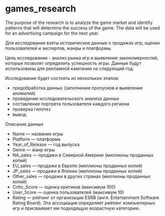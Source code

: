 # games_research
The purpose of the research is to analyze the game market and identify patterns that will determine the success of the game. The data will be used for an advertising campaign for the next year.

Для исследования взяты исторические данные о продажах игр, оценки пользователей и экспертов, жанры и платформы. 

Цель исследования - анализ рынка игр и выявление закономерностей, которые позволят определить успешность игры. Данные будут использованы для рекламной кампании на следующий год.

Исследование будет состоять из нескольких этапов:
- предобработка данных (заполнение пропусков и выявление аномалий)
- проведение исследовательского анализа данных
- составление портрета пользователя каждого региона 
- проверка гипотез 
- вывод

Описание данных
- Name — название игры
- Platform — платформа
- Year_of_Release — год выпуска
- Genre — жанр игры
- NA_sales — продажи в Северной Америке (миллионы проданных копий)
- EU_sales — продажи в Европе (миллионы проданных копий)
- JP_sales — продажи в Японии (миллионы проданных копий)
- Other_sales — продажи в других странах (миллионы проданных копий)
- Critic_Score — оценка критиков (максимум 100)
- User_Score — оценка пользователей (максимум 10)
- Rating — рейтинг от организации ESRB (англ. Entertainment Software Rating Board). Эта ассоциация определяет рейтинг компьютерных игр и присваивает им подходящую возрастную категорию.
